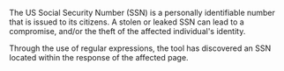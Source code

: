 The US Social Security Number (SSN) is a personally identifiable number that is issued to its citizens. A stolen or leaked SSN can lead to a compromise, and/or the theft of the affected individual's
identity.

Through the use of regular expressions, the tool has discovered an SSN located within the response of the affected page.
